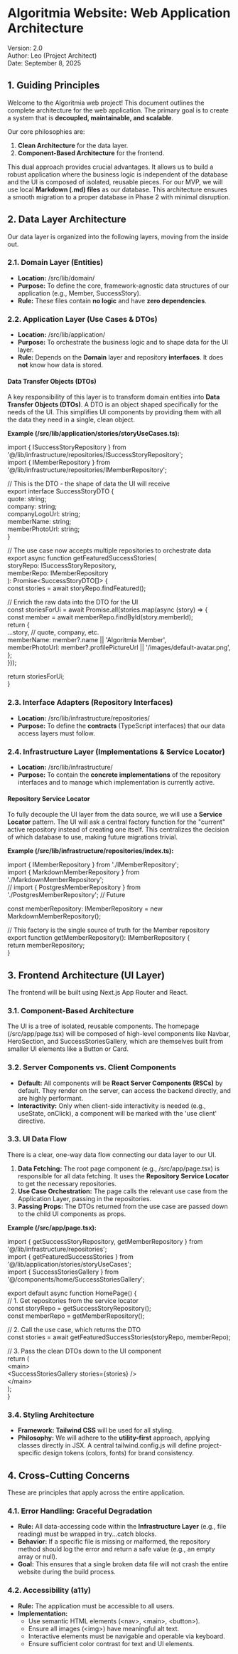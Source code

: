 # **Algoritmia Website: Web Application Architecture**

Version: 2.0  
Author: Leo (Project Architect)  
Date: September 8, 2025

## **1\. Guiding Principles**

Welcome to the Algoritmia web project\! This document outlines the complete architecture for the web application. The primary goal is to create a system that is **decoupled, maintainable, and scalable**.

Our core philosophies are:

1. **Clean Architecture** for the data layer.  
2. **Component-Based Architecture** for the frontend.

This dual approach provides crucial advantages. It allows us to build a robust application where the business logic is independent of the database and the UI is composed of isolated, reusable pieces. For our MVP, we will use local **Markdown (.md) files** as our database. This architecture ensures a smooth migration to a proper database in Phase 2 with minimal disruption.

## **2\. Data Layer Architecture**

Our data layer is organized into the following layers, moving from the inside out.

### **2.1. Domain Layer (Entities)**

* **Location:** /src/lib/domain/  
* **Purpose:** To define the core, framework-agnostic data structures of our application (e.g., Member, SuccessStory).  
* **Rule:** These files contain **no logic** and have **zero dependencies**.

### **2.2. Application Layer (Use Cases & DTOs)**

* **Location:** /src/lib/application/  
* **Purpose:** To orchestrate the business logic and to shape data for the UI layer.  
* **Rule:** Depends on the **Domain** layer and repository **interfaces**. It does **not** know how data is stored.

#### **Data Transfer Objects (DTOs)**

A key responsibility of this layer is to transform domain entities into **Data Transfer Objects (DTOs)**. A DTO is an object shaped specifically for the needs of the UI. This simplifies UI components by providing them with all the data they need in a single, clean object.

**Example (/src/lib/application/stories/storyUseCases.ts):**

import { ISuccessStoryRepository } from '@/lib/infrastructure/repositories/ISuccessStoryRepository';  
import { IMemberRepository } from '@/lib/infrastructure/repositories/IMemberRepository';

// This is the DTO \- the shape of data the UI will receive  
export interface SuccessStoryDTO {  
  quote: string;  
  company: string;  
  companyLogoUrl: string;  
  memberName: string;  
  memberPhotoUrl: string;  
}

// The use case now accepts multiple repositories to orchestrate data  
export async function getFeaturedSuccessStories(  
  storyRepo: ISuccessStoryRepository,  
  memberRepo: IMemberRepository  
): Promise\<SuccessStoryDTO\[\]\> {  
  const stories \= await storyRepo.findFeatured();

  // Enrich the raw data into the DTO for the UI  
  const storiesForUi \= await Promise.all(stories.map(async (story) \=\> {  
    const member \= await memberRepo.findById(story.memberId);  
    return {  
      ...story, // quote, company, etc.  
      memberName: member?.name || 'Algoritmia Member',  
      memberPhotoUrl: member?.profilePictureUrl || '/images/default-avatar.png',  
    };  
  }));

  return storiesForUi;  
}

### **2.3. Interface Adapters (Repository Interfaces)**

* **Location:** /src/lib/infrastructure/repositories/  
* **Purpose:** To define the **contracts** (TypeScript interfaces) that our data access layers must follow.

### **2.4. Infrastructure Layer (Implementations & Service Locator)**

* **Location:** /src/lib/infrastructure/  
* **Purpose:** To contain the **concrete implementations** of the repository interfaces and to manage which implementation is currently active.

#### **Repository Service Locator**

To fully decouple the UI layer from the data source, we will use a **Service Locator** pattern. The UI will ask a central factory function for the "current" active repository instead of creating one itself. This centralizes the decision of which database to use, making future migrations trivial.

**Example (/src/lib/infrastructure/repositories/index.ts):**

import { IMemberRepository } from './IMemberRepository';  
import { MarkdownMemberRepository } from './MarkdownMemberRepository';  
// import { PostgresMemberRepository } from './PostgresMemberRepository'; // Future

const memberRepository: IMemberRepository \= new MarkdownMemberRepository();

// This factory is the single source of truth for the Member repository  
export function getMemberRepository(): IMemberRepository {  
  return memberRepository;  
}

## **3\. Frontend Architecture (UI Layer)**

The frontend will be built using Next.js App Router and React.

### **3.1. Component-Based Architecture**

The UI is a tree of isolated, reusable components. The homepage (/src/app/page.tsx) will be composed of high-level components like Navbar, HeroSection, and SuccessStoriesGallery, which are themselves built from smaller UI elements like a Button or Card.

### **3.2. Server Components vs. Client Components**

* **Default:** All components will be **React Server Components (RSCs)** by default. They render on the server, can access the backend directly, and are highly performant.  
* **Interactivity:** Only when client-side interactivity is needed (e.g., useState, onClick), a component will be marked with the 'use client' directive.

### **3.3. UI Data Flow**

There is a clear, one-way data flow connecting our data layer to our UI.

1. **Data Fetching:** The root page component (e.g., /src/app/page.tsx) is responsible for all data fetching. It uses the **Repository Service Locator** to get the necessary repositories.  
2. **Use Case Orchestration:** The page calls the relevant use case from the Application Layer, passing in the repositories.  
3. **Passing Props:** The DTOs returned from the use case are passed down to the child UI components as props.

**Example (/src/app/page.tsx):**

import { getSuccessStoryRepository, getMemberRepository } from '@/lib/infrastructure/repositories';  
import { getFeaturedSuccessStories } from '@/lib/application/stories/storyUseCases';  
import { SuccessStoriesGallery } from '@/components/home/SuccessStoriesGallery';

export default async function HomePage() {  
  // 1\. Get repositories from the service locator  
  const storyRepo \= getSuccessStoryRepository();  
  const memberRepo \= getMemberRepository();

  // 2\. Call the use case, which returns the DTO  
  const stories \= await getFeaturedSuccessStories(storyRepo, memberRepo);

  // 3\. Pass the clean DTOs down to the UI component  
  return (  
    \<main\>  
      \<SuccessStoriesGallery stories={stories} /\>  
    \</main\>  
  );  
}

### **3.4. Styling Architecture**

* **Framework:** **Tailwind CSS** will be used for all styling.  
* **Philosophy:** We will adhere to the **utility-first** approach, applying classes directly in JSX. A central tailwind.config.js will define project-specific design tokens (colors, fonts) for brand consistency.

## **4\. Cross-Cutting Concerns**

These are principles that apply across the entire application.

### **4.1. Error Handling: Graceful Degradation**

* **Rule:** All data-accessing code within the **Infrastructure Layer** (e.g., file reading) must be wrapped in try...catch blocks.  
* **Behavior:** If a specific file is missing or malformed, the repository method should log the error and return a safe value (e.g., an empty array or null).  
* **Goal:** This ensures that a single broken data file will not crash the entire website during the build process.

### **4.2. Accessibility (a11y)**

* **Rule:** The application must be accessible to all users.  
* **Implementation:**  
  * Use semantic HTML elements (\<nav\>, \<main\>, \<button\>).  
  * Ensure all images (\<img\>) have meaningful alt text.  
  * Interactive elements must be navigable and operable via keyboard.  
  * Ensure sufficient color contrast for text and UI elements.
